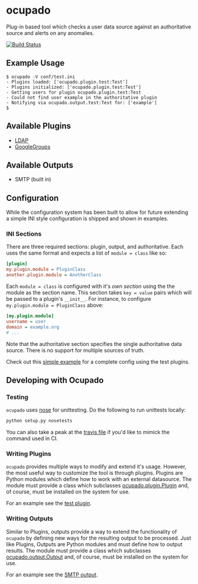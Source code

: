 # ocupado
Plug-in based tool which checks a user data source against an authoritative source and alerts on any anomalies.

[![Build Status](https://api.travis-ci.org/ashcrow/ocupado.png)](https://travis-ci.org/ashcrow/ocupado/)

## Example Usage
```
$ ocupado -V conf/test.ini
- Plugins loaded: ['ocupado.plugin.test:Test']
- Plugins initialized: ['ocupado.plugin.test:Test']
- Getting users for plugin ocupado.plugin.test:Test
- Could not find user example in the authoritative plugin
- Notifying via ocupado.output.test:Test for: ['example']
$
```

## Available Plugins
* [LDAP](https://github.com/ashcrow/ocupado_plugin_ldap)
* [GoogleGroups](https://github.com/ashcrow/ocupado_plugin_google_groups)

## Available Outputs
* SMTP (built in)

## Configuration
While the configuration system has been built to allow for future extending a simple INI style
configuration is shipped and shown in examples.

### INI Sections
There are three required sections: plugin, output, and authoritative. Each uses the same
format and expects a list of ```module = class``` like so:

```ini
[plugin]
my.plugin.module = PluginClass
another.plugin.module = AnotherClass
```

Each ```module = class``` is configured with it's *own section* using the the module as the
section name. This section takes ```key = value``` pairs which will be passed to a plugin's
```__init__```. For instance, to configure ```my.plugin.module = PluginClass``` above:

```ini
[my.plugin.module]
username = user
domain = example.org
# ...
```

Note that the authoritative section specifies the single authoritative data source. There
is no support for multiple sources of truth.

Check out this [simple example](https://github.com/ashcrow/ocupado/blob/master/conf/test.ini) for
a complete config using the test plugins.

## Developing with Ocupado

### Testing
```ocupado``` uses [nose](http://nose.readthedocs.org/en/latest/) for unittesting. Do the following to run unittests locally:

```bash
python setup.py nosetests
```

You can also take a peak at the [travis file](https://github.com/ashcrow/ocupado/blob/master/.travis.yml#L9) if you'd like to mimick
the command used in CI.

### Writing Plugins
```ocupado``` provides multiple ways to modify and extend it's usage. However, the most useful way to
customize the tool is through plugins. Plugins are Python modules which define how to work with an external
datasource. The module must provide a class which subclasses [ocupado.plugin.Plugin](https://github.com/ashcrow/ocupado/blob/master/src/ocupado/plugin/__init__.py) and, of course, must be installed on the system for use.

For an example see the [test plugin](https://github.com/ashcrow/ocupado/blob/master/src/ocupado/plugin/test.py).

### Writing Outputs
Similar to Plugins, outputs provide a way to extend the functionality of ```ocupado``` by defining new ways for
the resulting output to be processed. Just like Plugins, Outputs are Python modules and must define how to
output results.  The module must provide a class which subclasses [ocupado.output.Output](https://github.com/ashcrow/ocupado/blob/master/src/ocupado/output/__init__.py) and, of course, must be installed on the system for use.

For an example see the [SMTP output](https://github.com/ashcrow/ocupado/blob/master/src/ocupado/output/smtp.py).
